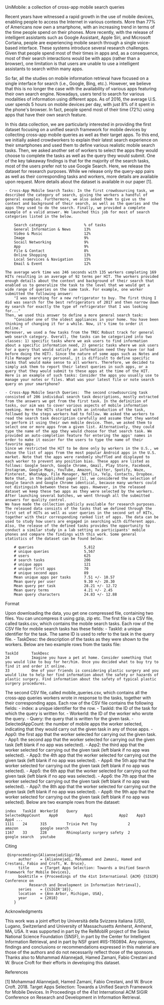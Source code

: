UniMobile: a collection of cross-app mobile search queries

Recent years have witnessed a rapid growth in the use of mobile devices, enabling people to access the Internet in various contexts. More than 77% of Americans now own a smartphone, with an increasing trend in terms of the time people spend on their phones. More recently, with the release of intelligent assistants such as Google Assistant, Apple Siri, and Microsoft Cortana, people are experiencing mobile search through a single voice-based interface. These systems introduce several research challenges. Given that people spend most of their times in apps and, as a consequence, most of their search interactions would be with apps (rather than a browser), one limitation is that users are unable to use a intelligent assistants to search within many apps.

So far, all the studies on mobile information retrieval have focused on a single interface for search (i.e., Google, Bing, etc.). However, we believe that this is no longer the case with the availability of various apps featuring their own search engine. Nowadays, users tend to search for various modalities of information using different apps. As of 2016, the average U.S. user spends 5 hours on mobile devices per day, with just 8% of it spent in the phone's browser. In fact, people spend most of their time (72%) using apps that have their own search feature.

In this data collection, we are particularly interested in providing the first dataset focusing on a unified search framework for mobile devices by collecting cross-app mobile queries as well as their target apps. To this end, we initially asked crowdworkers to explain their latest search experience on their smartphones and used them to define various realistic mobile search tasks. Then, we asked another set of workers to select the apps they would choose to complete the tasks as well as the query they would submit. One of the key takeaway findings is that for the majority of the search tasks, most of the users prefer not to use Google Search. Here, we release the dataset for research purposes. While we release only the query-app pairs as well as their corresponding tasks and workers, more details are available upon request. More details about the dataset is available in our paper [1].

	- Cross-App Mobile Search Tasks: In the first crowdsourcing task, we described the category of search, giving the workers a handful of general examples. Furthermore, we also asked them to give us the context and background of their search, as well as the queries and the apps they used to do the search. Finally, we provided a complete example of a valid answer. We launched this job for most of search categories listed in the below.

		Search category 				% of tasks
		General Information & News		13%
		Video & Music					12%
		Image							9%
		Socail Networking				9%
		App 							9%
		File & Contact 					8%
		Online Shopping 				13%
		Local Services & Navigation 	15%
		Email & Event 					12%

	The average work time was 246 seconds with 135 workers completing 169 HITs resulting in an average of 92 terms per HIT. The workers provided enough details about the context and background of their search that enabled us to generalize the task to the level that we would get a wide range of queries on the same task. For example, one worker submitted the following answer:
		"I was searching for a new refrigerator to buy. The first thing I did was search for the best refrigerators of 2017 and then narrow down my search for exactly the type of refrigerator that I was looking for..."
	Then, we used this answer to define a more general search task:
		"Consider one of the oldest appliances in your home. You have been thinking of changing it for a while. Now, it's time to order it online."
	Moreover, we used a few tasks from the TREC Robust track for general web search category. Overall, the tasks can be categorized into two classes: 1) specific tasks where we ask users to find information about a specific information need, 2) generic tasks where we ask users for a query that would satisfy an information need they have (or had before doing the HIT). Since the nature of some apps such as Notes and File Manager are very personal, it is difficult to define specific tasks that would make sense to all workers. Therefore, we decided to simply ask them to report their latest queries in such apps, or a query that they would submit to these apps at the time of the HIT. Here is an example of such tasks: Consider the apps you usually use to manage your notes or files. What was your latest file or note search query on your smartphone?

	- Cross-App Mobile Search Queries:  The second crowdsourcing task consisted of 206 individual search task descriptions, mostly extracted from the answers we got from the first task. In the definition of tasks, our aim was to cover various aspects of mobile information seeking. Here the HITs started with an introduction of the task, followed by the steps workers had to follow. We asked the workers to read the search task description carefully and assume that they wanted to perform it using their own mobile device. Then, we asked them to select one or more apps from a given list. Alternatively, they could type the name of the app they would choose for that search task. We provided an auto-completion feature for entering the apps' names in order to make it easier for the users to type the name of their favorite apps.
	Since we restricted the HIT to be done only by workers in the U.S., we chose the list of apps from the most popular Android apps in the U.S. market. Note that the apps were randomly shuffled and displayed to each worker to prevent any position bias. These apps are listed as follows: Google Search, Google Chrome, Gmail, Play Store, Facebook, Instagram, Google Maps, YouTube, Amazon, Twitter, Spotify, Waze, Pinterest, WhatsApp, File Manager, Netflix, Yelp, Contacts, Dropbox. 
	Note that, in the published paper [1], we considered the selection of Google Search and Google Chrome identical, because many workers could not distinguish between these two apps. However, in the released dataset we keep these two apps as they were selected by the workers.
	After launching several batches, we went through all the submitted answers for quality control.
	We have made the collection publicly available for research purposes. The released data consists of the tasks that we defined through the first set of HITs as well as user queries in the second set of HITs, together with their corresponding ranked list of apps. The data can be used to study how users are engaged in searching with different apps. Also, the release of the defined tasks provides the opportunity to conduct a similar study in a lab setting on participants' mobile phones and compare the findings with this work. Some general statistics of the dataset can be found below:

		# queries 						5,812
		# unique queries 				5,567
		# users 						625
		# search tasks 					206
		# unique apps 					121
		# unique first apps 			70
		# unique second apps 			89
		Mean unique apps per tasks 		7.51 +/- 10.57
		Mean query per user 			9.30 +/- 20.30
		Mean query per task 			28.21 +/- 12.72
		Mean query terms 				4.21 +/- 2.45
		Mean query characters 			24.83 +/- 12.88

Format

Upon downloading the data, you get one compressed file, containing two files. You can uncompress it using gzip, zip etc. The first file is a CSV file, called tasks.csv, which contains the mobile search tasks. Each row of the CSV file for mobile search tasks has these fields:
	- TaskId: a unique identifier for the task. The same ID is used to refer to the task in the query file.
	- TaskDesc: the description of the tasks as they were shown to the workers.
Below are two example rows from the tasks file:
	
	TaskId      TaskDesc
    24          Imagine you have a pet at home. Consider something that you would like to buy for her/him. Once you decided what to buy try to find it and order it online.
    33          One of your friends is considering plastic surgery and you would like to help her find information about the safety or hazards of plastic surgery. Find information about the safety of typical plastic surgery procedures.    

The second CSV file, called mobile_queries.csv, which contains all the cross-app queries workers wrote in response to the tasks, together with their corresponding apps. Each row of the CSV file contains the following fields:
	- index: a unique identifier for the row.
	- TaskId: the ID of the task for which the query is written for.
	- WorkerId: the ID of the worker who wrote the query.
	- Query: the query that is written for the given task.
	- SelectedAppCount: the number of mobile apps the worker selected, indicating that they would carry out the given task in any of those apps.
	- App0: the first app that the worker selected for carrying out the given task.
	- App1: the second app that the worker selected for carrying out the given task (left blank if no app was selected).
	- App2: the third app that the worker selected for carrying out the given task (left blank if no app was selected).
	- App3: the 4th app that the worker selected for carrying out the given task (left blank if no app was selected).
	- App4: the 5th app that the worker selected for carrying out the given task (left blank if no app was selected).
	- App5: the 6th app that the worker selected for carrying out the given task (left blank if no app was selected).
	- App6: the 7th app that the worker selected for carrying out the given task (left blank if no app was selected).
	- App7: the 8th app that the worker selected for carrying out the given task (left blank if no app was selected).
	- App8: the 9th app that the worker selected for carrying out the given task (left blank if no app was selected).
Below are two example rows from the dataset:

	index   TaskId  WorkerId    Query                       SelectedAppCount    App0            App1            App2    App3    App4 ...
	1111    24      315         Trixie Pet Toy              2                   amazon          google search
	1167    33      228         Rhinoplasty surgery safety  2                   google search   youtube     

Citing

     @inproceedings{AliannejadiSigir18,
          author    = {Aliannejadi, Mohammad and Zamani, Hamed and Crestani, Fabio and Croft, W. Bruce},
          title     = {Target Apps Selection: Towards a Unified Search Framework for Mobile Devices},
          booktitle = {Proceedings of the 41st International {ACM} {SIGIR} Conference on
               Research and Development in Information Retrieval},
          series    = {{SIGIR'18}},
          location  = {Ann Arbor, Michigan, USA},          
          year      = {2018}
        }

Acknowledgments

This work was a joint effort by Università della Svizzera italiana (USI), Lugano, Switzerland and University of Massachusetts Amherst, Amherst, MA, USA. It was supported in part by the RelMobIR project of the Swiss National Science Foundation (SNSF), in part by the Center for Intelligent Information Retrieval, and in part by NSF grant #IIS-1160894. Any opinions, findings and conclusions or recommendations expressed in this material are those of the authors and do not necessarily reflect those of the sponsors.
Thanks also to Mohammad Aliannejadi, Hamed Zamani, Fabio Crestani and W. Bruce Croft for their efforts in developing this dataset.

References

[1] Mohammad Aliannejadi, Hamed Zamani, Fabio Crestani, and W. Bruce Croft. 2018. Target Apps Selection: Towards a Unified Search Framework for Mobile Devices. In Proceedings of the 41st International ACM SIGIR Conference on Research and Development in Information Retrieval.